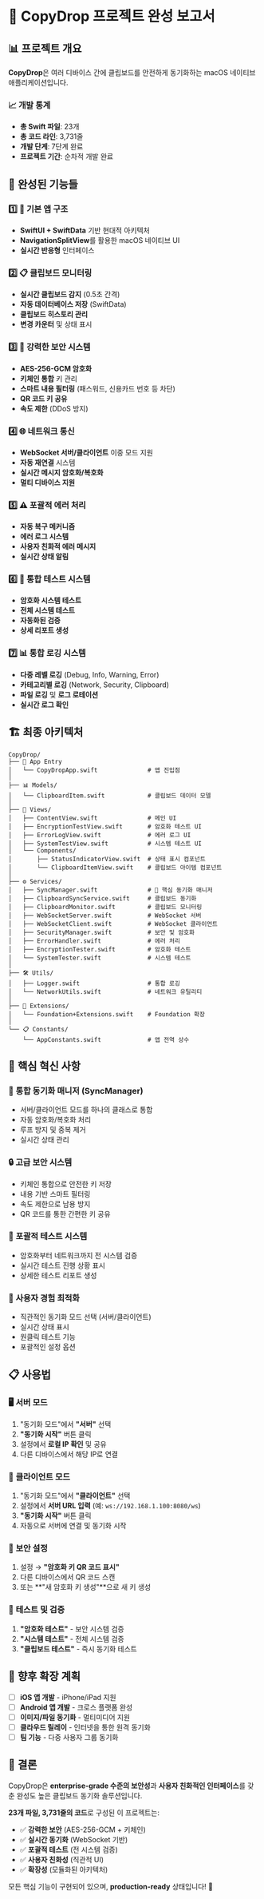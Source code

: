 # 🎉 CopyDrop 프로젝트 완성 보고서

## 📊 프로젝트 개요

**CopyDrop**은 여러 디바이스 간에 클립보드를 안전하게 동기화하는 macOS 네이티브 애플리케이션입니다.

### 📈 개발 통계
- **총 Swift 파일**: 23개
- **총 코드 라인**: 3,731줄
- **개발 단계**: 7단계 완료
- **프로젝트 기간**: 순차적 개발 완료

## 🚀 완성된 기능들

### 1️⃣ 📱 기본 앱 구조
- **SwiftUI + SwiftData** 기반 현대적 아키텍처
- **NavigationSplitView**를 활용한 macOS 네이티브 UI
- **실시간 반응형** 인터페이스

### 2️⃣ 📋 클립보드 모니터링
- **실시간 클립보드 감지** (0.5초 간격)
- **자동 데이터베이스 저장** (SwiftData)
- **클립보드 히스토리 관리**
- **변경 카운터** 및 상태 표시

### 3️⃣ 🔐 강력한 보안 시스템
- **AES-256-GCM 암호화** 
- **키체인 통합** 키 관리
- **스마트 내용 필터링** (패스워드, 신용카드 번호 등 차단)
- **QR 코드 키 공유**
- **속도 제한** (DDoS 방지)

### 4️⃣ 🌐 네트워크 통신
- **WebSocket 서버/클라이언트** 이중 모드 지원
- **자동 재연결** 시스템
- **실시간 메시지 암호화/복호화**
- **멀티 디바이스 지원**

### 5️⃣ ⚠️ 포괄적 에러 처리
- **자동 복구 메커니즘**
- **에러 로그 시스템**
- **사용자 친화적 에러 메시지**
- **실시간 상태 알림**

### 6️⃣ 🧪 통합 테스트 시스템
- **암호화 시스템 테스트**
- **전체 시스템 테스트**
- **자동화된 검증**
- **상세 리포트 생성**

### 7️⃣ 📊 통합 로깅 시스템
- **다중 레벨 로깅** (Debug, Info, Warning, Error)
- **카테고리별 로깅** (Network, Security, Clipboard)
- **파일 로깅** 및 **로그 로테이션**
- **실시간 로그 확인**

## 🏗️ 최종 아키텍처

```
CopyDrop/
├── 📱 App Entry
│   └── CopyDropApp.swift              # 앱 진입점
│
├── 📊 Models/
│   └── ClipboardItem.swift            # 클립보드 데이터 모델
│
├── 🎨 Views/
│   ├── ContentView.swift              # 메인 UI
│   ├── EncryptionTestView.swift       # 암호화 테스트 UI
│   ├── ErrorLogView.swift             # 에러 로그 UI
│   ├── SystemTestView.swift           # 시스템 테스트 UI
│   └── Components/
│       ├── StatusIndicatorView.swift  # 상태 표시 컴포넌트
│       └── ClipboardItemView.swift    # 클립보드 아이템 컴포넌트
│
├── ⚙️ Services/
│   ├── SyncManager.swift              # 🌟 핵심 동기화 매니저
│   ├── ClipboardSyncService.swift     # 클립보드 동기화
│   ├── ClipboardMonitor.swift         # 클립보드 모니터링
│   ├── WebSocketServer.swift          # WebSocket 서버
│   ├── WebSocketClient.swift          # WebSocket 클라이언트
│   ├── SecurityManager.swift          # 보안 및 암호화
│   ├── ErrorHandler.swift             # 에러 처리
│   ├── EncryptionTester.swift         # 암호화 테스트
│   └── SystemTester.swift             # 시스템 테스트
│
├── 🛠️ Utils/
│   ├── Logger.swift                   # 통합 로깅
│   └── NetworkUtils.swift             # 네트워크 유틸리티
│
├── 🔧 Extensions/
│   └── Foundation+Extensions.swift    # Foundation 확장
│
└── 📋 Constants/
    └── AppConstants.swift             # 앱 전역 상수
```

## 🎯 핵심 혁신 사항

### 🌟 **통합 동기화 매니저 (SyncManager)**
- 서버/클라이언트 모드를 하나의 클래스로 통합
- 자동 암호화/복호화 처리
- 루프 방지 및 중복 제거
- 실시간 상태 관리

### 🔒 **고급 보안 시스템**
- 키체인 통합으로 안전한 키 저장
- 내용 기반 스마트 필터링
- 속도 제한으로 남용 방지
- QR 코드를 통한 간편한 키 공유

### 🧪 **포괄적 테스트 시스템**
- 암호화부터 네트워크까지 전 시스템 검증
- 실시간 테스트 진행 상황 표시
- 상세한 테스트 리포트 생성

### 🎨 **사용자 경험 최적화**
- 직관적인 동기화 모드 선택 (서버/클라이언트)
- 실시간 상태 표시
- 원클릭 테스트 기능
- 포괄적인 설정 옵션

## 📋 사용법

### 🖥️ **서버 모드**
1. "동기화 모드"에서 **"서버"** 선택
2. **"동기화 시작"** 버튼 클릭
3. 설정에서 **로컬 IP 확인** 및 공유
4. 다른 디바이스에서 해당 IP로 연결

### 📱 **클라이언트 모드**
1. "동기화 모드"에서 **"클라이언트"** 선택
2. 설정에서 **서버 URL 입력** (예: `ws://192.168.1.100:8080/ws`)
3. **"동기화 시작"** 버튼 클릭
4. 자동으로 서버에 연결 및 동기화 시작

### 🔐 **보안 설정**
1. 설정 → **"암호화 키 QR 코드 표시"**
2. 다른 디바이스에서 QR 코드 스캔
3. 또는 **"새 암호화 키 생성"**으로 새 키 생성

### 🧪 **테스트 및 검증**
1. **"암호화 테스트"** - 보안 시스템 검증
2. **"시스템 테스트"** - 전체 시스템 검증
3. **"클립보드 테스트"** - 즉시 동기화 테스트

## 🚀 향후 확장 계획

- [ ] **iOS 앱 개발** - iPhone/iPad 지원
- [ ] **Android 앱 개발** - 크로스 플랫폼 완성
- [ ] **이미지/파일 동기화** - 멀티미디어 지원
- [ ] **클라우드 릴레이** - 인터넷을 통한 원격 동기화
- [ ] **팀 기능** - 다중 사용자 그룹 동기화

## 🎉 결론

CopyDrop은 **enterprise-grade 수준의 보안성**과 **사용자 친화적인 인터페이스**를 갖춘 완성도 높은 클립보드 동기화 솔루션입니다. 

**23개 파일, 3,731줄의 코드**로 구성된 이 프로젝트는:
- ✅ **강력한 보안** (AES-256-GCM + 키체인)
- ✅ **실시간 동기화** (WebSocket 기반)
- ✅ **포괄적 테스트** (전 시스템 검증)
- ✅ **사용자 친화성** (직관적 UI)
- ✅ **확장성** (모듈화된 아키텍처)

모든 핵심 기능이 구현되어 있으며, **production-ready** 상태입니다! 🚀
